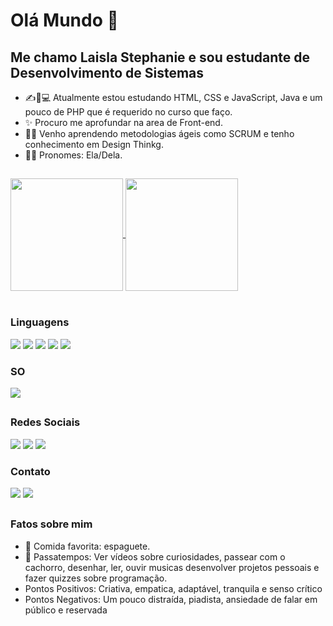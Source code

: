 # Olá Mundo 👋
## Me chamo Laisla Stephanie e sou estudante de Desenvolvimento de Sistemas

- ✍📖💻 Atualmente estou estudando HTML, CSS e JavaScript, Java e um pouco de PHP que é requerido no curso que faço.
- ✨ Procuro me aprofundar na area de Front-end.
- 🏃‍♀️  Venho aprendendo metodologias ágeis como SCRUM e tenho conhecimento em Design Thinkg.
- 🙋‍♀️ Pronomes: Ela/Dela.

##  

<div>
  <a href="https://github.com/anuraghazra/github-readme-stats">
    <img height="180rem" align="center" src="https://github-readme-stats.vercel.app/api?username=LaislaSte&count_private=true&hide=prs,issues,contribs&show_icons=true&theme=cobalt&hide_border=true&show_owner=true)](https://github.com/LaislaSte/github-readme-stats" />
  </a>
  <a href="https://github.com/anuraghazra/convoychat">
    <img height="180rem" align="center" src="https://github-readme-stats.vercel.app/api/top-langs/?username=LaislaSte&layout=compact&show_icons=true&theme=cobalt&hide_border=true&&show_owner=true)](https://github.com/LaislaSte/github-readme-stats" />
  </a>
  <br><br>
  <h3>Linguagens</h3>
  <a href="" target="_blank"><img src="https://img.shields.io/badge/JavaScript-323330?style=for-the-badge&logo=javascript&logoColor=F7DF1E"></img></a>
  <a href="" target="_blank"><img src="https://img.shields.io/badge/HTML5-E34F26?style=for-the-badge&logo=html5&logoColor=white"></img></a>
  <a href="" target="_blank"><img src="https://img.shields.io/badge/CSS-239120?&style=for-the-badge&logo=css3&logoColor=white"></img></a>
  <a href="" target="_blank"><img src="https://img.shields.io/badge/Java-ED8B00?style=for-the-badge&logo=java&logoColor=white"></img></a>
  <a href="" target="_blank"><img src="https://img.shields.io/badge/PHP-777BB4?style=for-the-badge&logo=php&logoColor=white"></img></a>
  
  <h3>SO</h3>
  <a href="" target="_blank"><img src="https://img.shields.io/badge/Windows-0078D6?style=for-the-badge&logo=windows&logoColor=white"></img></a>
</div>

##  

<div>

  <h3>Redes Sociais</h3>
  
  <a href="" target="_blank"><img src="https://img.shields.io/badge/LinkedIn-0077B5?style=for-the-badge&logo=linkedin&logoColor=white"></img></a>
  <a href="" target="_blank"><img src="https://img.shields.io/badge/GitHub-100000?style=for-the-badge&logo=github&logoColor=white"></img></a>
  <a href="" target="_blank"><img src="https://img.shields.io/badge/Instagram-E4405F?style=for-the-badge&logo=instagram&logoColor=white"></img></a>
  <br>
  <h3>Contato</h3>
  <a href="" target="_blank"><img src="https://img.shields.io/badge/Gmail-D14836?style=for-the-badge&logo=gmail&logoColor=white"></img></a>
  <a href="" target="_blank"><img src="https://img.shields.io/badge/WhatsApp-25D366?style=for-the-badge&logo=whatsapp&logoColor=white"></img></a>
  <br>

</div>
  
  ##
  
<div>
  
  <h3>Fatos sobre mim</h3> 

  - 🍝 Comida favorita: espaguete.
  - 🐶 Passatempos: Ver vídeos sobre curiosidades, passear com o cachorro, desenhar, ler, ouvir musicas desenvolver projetos pessoais e fazer quizzes sobre programação. 
  -    Pontos Positivos: Criativa, empatica, adaptável, tranquila e senso crítico 
  -    Pontos Negativos: Um pouco distraída, piadista, ansiedade de falar em público e reservada

</div>

